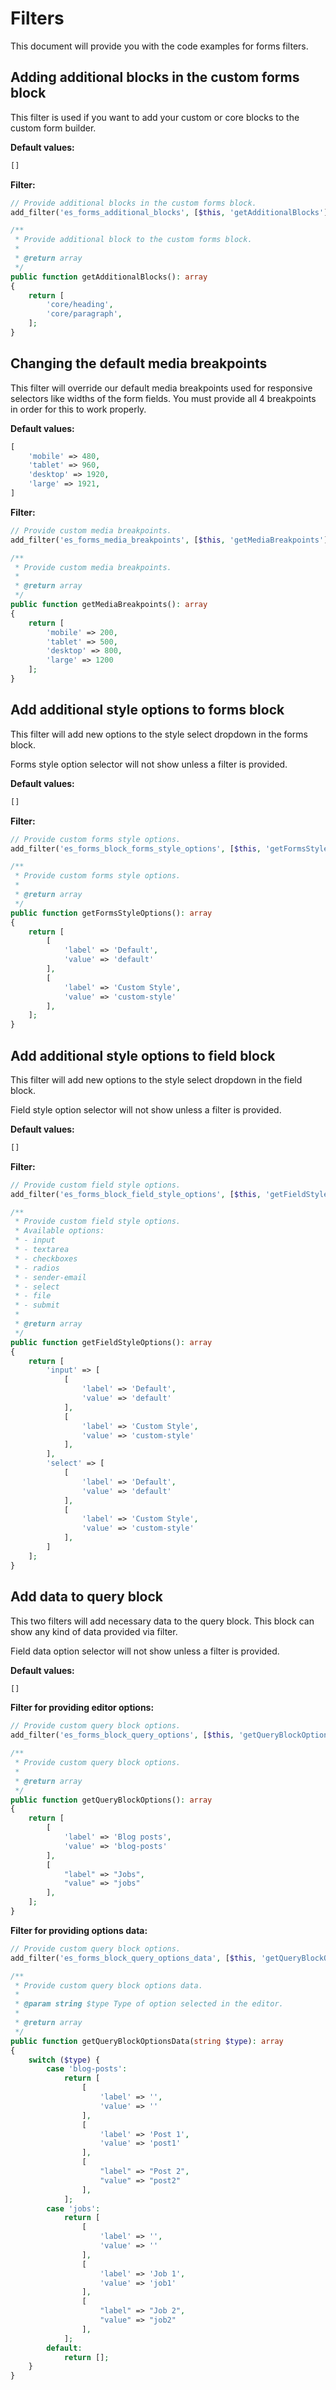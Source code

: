 # Filters

This document will provide you with the code examples for forms filters.

## Adding additional blocks in the custom forms block

This filter is used if you want to add your custom or core blocks to the custom form builder.

**Default values:**
```php
[]
```

**Filter:**
```php
// Provide additional blocks in the custom forms block.
add_filter('es_forms_additional_blocks', [$this, 'getAdditionalBlocks']);

/**
 * Provide additional block to the custom forms block.
 *
 * @return array
 */
public function getAdditionalBlocks(): array
{
	return [
		'core/heading',
		'core/paragraph',
	];
}
```

## Changing the default media breakpoints

This filter will override our default media breakpoints used for responsive selectors like widths of the form fields.
You must provide all 4 breakpoints in order for this to work properly.

**Default values:**
```php
[
	'mobile' => 480,
	'tablet' => 960,
	'desktop' => 1920,
	'large' => 1921,
]
```

**Filter:**
```php
// Provide custom media breakpoints.
add_filter('es_forms_media_breakpoints', [$this, 'getMediaBreakpoints']);

/**
 * Provide custom media breakpoints.
 *
 * @return array
 */
public function getMediaBreakpoints(): array
{
	return [
		'mobile' => 200,
		'tablet' => 500,
		'desktop' => 800,
		'large' => 1200
	];
}
```

## Add additional style options to forms block

This filter will add new options to the style select dropdown in the forms block.

Forms style option selector will not show unless a filter is provided.

**Default values:**
```php
[]
```

**Filter:**
```php
// Provide custom forms style options.
add_filter('es_forms_block_forms_style_options', [$this, 'getFormsStyleOptions']);

/**
 * Provide custom forms style options.
 *
 * @return array
 */
public function getFormsStyleOptions(): array
{
	return [
		[
			'label' => 'Default',
			'value' => 'default'
		],
		[
			'label' => 'Custom Style',
			'value' => 'custom-style'
		],
	];
}
```

## Add additional style options to field block

This filter will add new options to the style select dropdown in the field block.

Field style option selector will not show unless a filter is provided.

**Default values:**
```php
[]
```

**Filter:**
```php
// Provide custom field style options.
add_filter('es_forms_block_field_style_options', [$this, 'getFieldStyleOptions']);

/**
 * Provide custom field style options.
 * Available options:
 * - input
 * - textarea
 * - checkboxes
 * - radios
 * - sender-email
 * - select
 * - file
 * - submit
 *
 * @return array
 */
public function getFieldStyleOptions(): array
{
	return [
		'input' => [
			[
				'label' => 'Default',
				'value' => 'default'
			],
			[
				'label' => 'Custom Style',
				'value' => 'custom-style'
			],
		],
		'select' => [
			[
				'label' => 'Default',
				'value' => 'default'
			],
			[
				'label' => 'Custom Style',
				'value' => 'custom-style'
			],
		]
	];
}
```

## Add data to query block

This two filters will add necessary data to the query block. This block can show any kind of data provided via filter.

Field data option selector will not show unless a filter is provided.

**Default values:**
```php
[]
```

**Filter for providing editor options:**
```php
// Provide custom query block options.
add_filter('es_forms_block_query_options', [$this, 'getQueryBlockOptions']);

/**
 * Provide custom query block options.
 *
 * @return array
 */
public function getQueryBlockOptions(): array
{
	return [
		[
			'label' => 'Blog posts',
			'value' => 'blog-posts'
		],
		[
			"label" => "Jobs",
			"value" => "jobs"
		],
	];
}
```

**Filter for providing options data:**
```php
// Provide custom query block options.
add_filter('es_forms_block_query_options_data', [$this, 'getQueryBlockOptionsData']);

/**
 * Provide custom query block options data.
 *
 * @param string $type Type of option selected in the editor.
 *
 * @return array
 */
public function getQueryBlockOptionsData(string $type): array
{
	switch ($type) {
		case 'blog-posts':
			return [
				[
					'label' => '',
					'value' => ''
				],
				[
					'label' => 'Post 1',
					'value' => 'post1'
				],
				[
					"label" => "Post 2",
					"value" => "post2"
				],
			];
		case 'jobs':
			return [
				[
					'label' => '',
					'value' => ''
				],
				[
					'label' => 'Job 1',
					'value' => 'job1'
				],
				[
					"label" => "Job 2",
					"value" => "job2"
				],
			];
		default:
			return [];
	}
}
```
